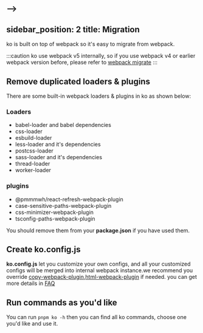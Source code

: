 -->
---
sidebar_position: 2
title: Migration
---

ko is built on top of webpack so it's easy to migrate from webpack. 

:::caution
ko use webpack v5 internally, so if you use webpack v4 or earlier webpack version before, please refer to [webpack migrate](https://webpack.js.org/migrate/5)
:::

## Remove duplicated loaders & plugins
There are some built-in webpack loaders & plugins in ko as shown below:
### Loaders
* babel-loader and babel dependencies
* css-loader
* esbuild-loader
* less-loader and it's dependencies
* postcss-loader
* sass-loader and it's dependencies
* thread-loader
* worker-loader

### plugins
* @pmmmwh/react-refresh-webpack-plugin
* case-sensitive-paths-webpack-plugin
* css-minimizer-webpack-plugin
* tsconfig-paths-webpack-plugin

You should remove them from your **package.json** if you have used them.

## Create **ko.config.js**
**ko.config.js** let you customize your own configs, and all your customized configs will be merged into internal webpack instance.we recommend you override [copy-webpack-plugin](https://github.com/webpack-contrib/copy-webpack-plugin),[html-webpack-plugin](https://github.com/jantimon/html-webpack-plugin) if needed. you can get more details in [FAQ](/docs/FAQ)

## Run commands as you'd like
You can run `pnpm ko -h` then you can find all ko commands, choose one you'd like and use it.

